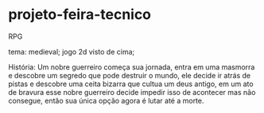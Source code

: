 # projeto-feira-tecnico

RPG

tema: medieval; jogo 2d visto de cima;

História:
    Um nobre guerreiro começa sua jornada, entra em uma masmorra e descobre um segredo que pode destruir o mundo,
    ele decide ir atrás de pistas e descobre uma ceita bizarra que cultua um deus antigo, em um ato de bravura esse
    nobre guerreiro decide impedir isso de acontecer mas não consegue, então sua única opção agora é lutar até a morte.